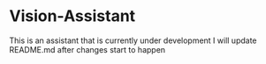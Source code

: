 # Vision-Assistant

This is an assistant that is currently under development
I will update README.md after changes start to happen
